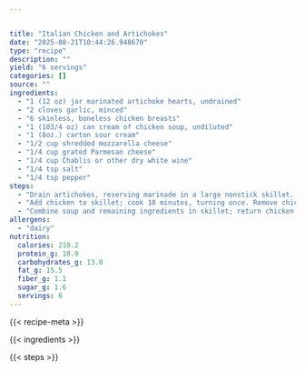 ```yaml
---


title: "Italian Chicken and Artichokes"
date: "2025-08-21T10:44:26.948670"
type: "recipe"
description: ""
yield: "6 servings"
categories: []
source: ""
ingredients:
  - "1 (12 oz) jar marinated artichoke hearts, undrained"
  - "2 cloves garlic, minced"
  - "6 skinless, boneless chicken breasts"
  - "1 (103/4 oz) can cream of chicken soup, undiluted"
  - "1 (8oz.) carton sour cream"
  - "1/2 cup shredded mozzarella cheese"
  - "1/4 cup grated Parmesan cheese"
  - "1/4 cup Chablis or other dry white wine"
  - "1/4 tsp salt"
  - "1/4 tsp pepper"
steps:
  - "Drain artichokes, reserving marinade in a large nonstick skillet. Cut artichokes in half, and set aside. Add garlic to marinade in skillet, and bring to a boil over medium heat."
  - "Add chicken to skillet; cook 10 minutes, turning once. Remove chicken from skillet; drain and discard marinade and drippings from pan. Wipe clean with paper towels."
  - "Combine soup and remaining ingredients in skillet; return chicken to skillet. Cover and cook over medium heat 5 minutes or until chicken is tender. Add artichokes; cover a and cook 2 minutes or until thoroughly heated."
allergens:
  - "dairy"
nutrition:
  calories: 210.2
  protein_g: 18.9
  carbohydrates_g: 13.0
  fat_g: 15.5
  fiber_g: 1.1
  sugar_g: 1.6
  servings: 6
---
```


{{< recipe-meta >}}

{{< ingredients >}}

{{< steps >}}
